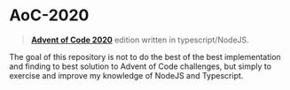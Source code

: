 # AoC-2020

> **[Advent of Code 2020](https://adventofcode.com/2020)** edition written in typescript/NodeJS.

The goal of this repository is not to do the best of the best implementation and finding to best solution to Advent of Code challenges, but simply to exercise and improve my knowledge of NodeJS and Typescript.
